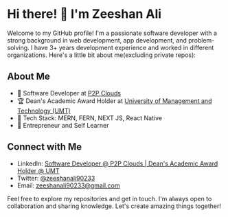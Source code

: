 # Hi there! 👋 I'm Zeeshan Ali

Welcome to my GitHub profile! I'm a passionate software developer with a strong background in web development, app development, and problem-solving. I have 3+ years development experience and worked in different organizations. Here's a little bit about me(excluding private repos):

## About Me

- 💼 Software Developer at [P2P Clouds](https://www.p2pclouds.com)
- 🏆 Dean's Academic Award Holder at [University of Management and Technology (UMT)](https://www.umt.edu.pk)
- 🔧 Tech Stack: MERN, FERN, NEXT JS, React Native
- 🚀 Entrepreneur and Self Learner

## Connect with Me

- LinkedIn: [Software Developer @ P2P Clouds | Dean's Academic Award Holder @ UMT](https://www.linkedin.com/in/zeeshanali90233)
- Twitter: [@zeeshanali90233](https://twitter.com/zeeshanali90233)
- Email: zeeshanali90233@gmail.com

Feel free to explore my repositories and get in touch. I'm always open to collaboration and sharing knowledge. Let's create amazing things together!
